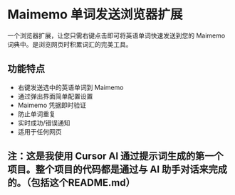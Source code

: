 # Maimemo 单词发送浏览器扩展

一个浏览器扩展，让您只需右键点击即可将英语单词快速发送到您的 Maimemo 词典中。是浏览网页时积累词汇的完美工具。


## 功能特点

- 右键发送选中的英语单词到 Maimemo
- 通过弹出界面简单配置设置
- Maimemo 凭据即时验证
- 防止单词重复
- 实时成功/错误通知
- 适用于任何网页



## 注：这是我使用 Cursor AI 通过提示词生成的第一个项目。整个项目的代码都是通过与 AI 助手对话来完成的。（包括这个README.md）
